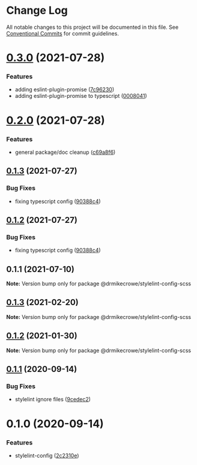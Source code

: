 # Change Log

All notable changes to this project will be documented in this file.
See [Conventional Commits](https://conventionalcommits.org) for commit guidelines.

# [0.3.0](https://github.com/drmikecrowe/configs/compare/@drmikecrowe/stylelint-config-scss@0.2.0...@drmikecrowe/stylelint-config-scss@0.3.0) (2021-07-28)


### Features

* adding eslint-plugin-promise ([7c96230](https://github.com/drmikecrowe/configs/commit/7c962303f0943493bdc0e0533aae2aa85fb79c2e))
* adding eslint-plugin-promise to typescript ([0008041](https://github.com/drmikecrowe/configs/commit/000804187fc90abc0789626758f4bfedf8e199d8))





# [0.2.0](https://github.com/drmikecrowe/configs/compare/@drmikecrowe/stylelint-config-scss@0.1.3...@drmikecrowe/stylelint-config-scss@0.2.0) (2021-07-28)


### Features

* general package/doc cleanup ([c69a8f6](https://github.com/drmikecrowe/configs/commit/c69a8f60a03531f44d7996955d48d522d9637427))





## [0.1.3](https://github.com/drmikecrowe/configs/compare/@drmikecrowe/stylelint-config-scss@0.1.1...@drmikecrowe/stylelint-config-scss@0.1.3) (2021-07-27)

### Bug Fixes

- fixing typescript config ([90388c4](https://github.com/drmikecrowe/configs/commit/90388c4a744ba11070f668e752123d549994c4fb))

## [0.1.2](https://github.com/drmikecrowe/configs/compare/@drmikecrowe/stylelint-config-scss@0.1.1...@drmikecrowe/stylelint-config-scss@0.1.2) (2021-07-27)

### Bug Fixes

- fixing typescript config ([90388c4](https://github.com/drmikecrowe/configs/commit/90388c4a744ba11070f668e752123d549994c4fb))

## 0.1.1 (2021-07-10)

**Note:** Version bump only for package @drmikecrowe/stylelint-config-scss

## [0.1.3](https://github.com/drmikecrowe/configs/compare/@drmikecrowe/stylelint-config-scss@0.1.2...@drmikecrowe/stylelint-config-scss@0.1.3) (2021-02-20)

**Note:** Version bump only for package @drmikecrowe/stylelint-config-scss

## [0.1.2](https://github.com/drmikecrowe/configs/compare/@drmikecrowe/stylelint-config-scss@0.1.1...@drmikecrowe/stylelint-config-scss@0.1.2) (2021-01-30)

**Note:** Version bump only for package @drmikecrowe/stylelint-config-scss

## [0.1.1](https://github.com/drmikecrowe/configs/compare/@drmikecrowe/stylelint-config-scss@0.1.0...@drmikecrowe/stylelint-config-scss@0.1.1) (2020-09-14)

### Bug Fixes

- stylelint ignore files ([9cedec2](https://github.com/drmikecrowe/configs/commit/9cedec230186d4d1cdbb6a02188c1bd8baf4c00e))

# 0.1.0 (2020-09-14)

### Features

- stylelint-config ([2c2310e](https://github.com/drmikecrowe/configs/commit/2c2310efbdb36e9eb00b778f0eeb09054aa6fd1d))
